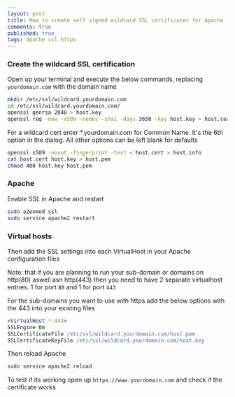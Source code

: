 ```yaml
---
layout: post
title: How to create self signed wildcard SSL certificates for Apache
comments: true
published: true
tags: apache ssl https
---
```


### Create the wildcard SSL certification

Open up your terminal and execute the below commands, replacing `yourdomain.com` with the domain name

``` bash
mkdir /etc/ssl/wildcard.yourdomain.com
cd /etc/ssl/wildcard.yourdomain.com/
openssl genrsa 2048 > host.key
openssl req -new -x509 -nodes -sha1 -days 3650 -key host.key > host.cert
```

For a wildcard cert enter *.yourdomain.com for Common Name. It's the 6th option in the dialog.
All other options can be left blank for defaults

``` bash
openssl x509 -noout -fingerprint -text < host.cert > host.info
cat host.cert host.key > host.pem
chmod 400 host.key host.pem
```

### Apache 

Enable SSL in Apache and restart

``` bash
sudo a2enmod ssl
sudo service apache2 restart
```

### Virtual hosts

Then add the SSL settings into each VirtualHost in your Apache configuration files

Note: that if you are planning to run your sub-domain or domains on http(80) aswell asn http(443) then you need to have 2 separate virtualhost entries. 1 for port `80` and 1 for port `443`

For the sub-domains you want to use with https add the below options with the 443 into your existing files

``` apache
<VirtualHost *:443>   
SSLEngine On
SSLCertificateFile /etc/ssl/wildcard.yourdomain.com/host.pem
SSLCertificateKeyFile /etc/ssl/wildcard.yourdomain.com/host.key
```

Then reload Apache 

``` bash
sudo service apache2 reload
```

To test if its working open up `https://www.yourdomain.com` and check if the certificate works
